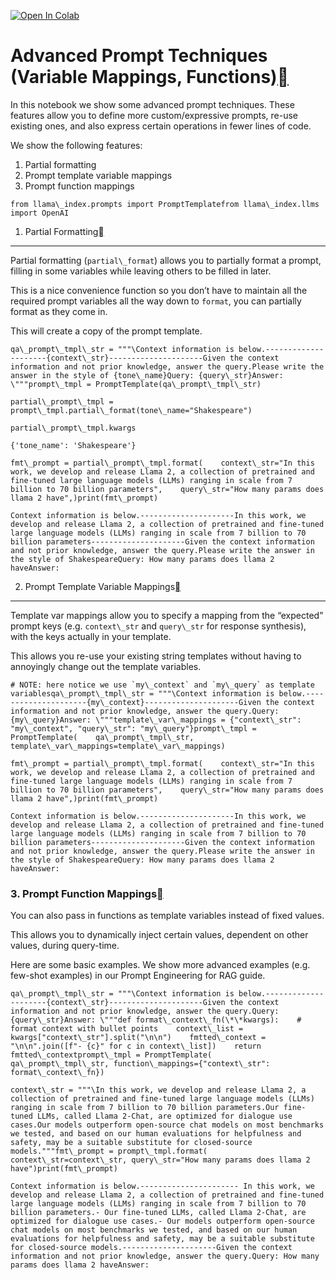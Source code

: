 [![Open In Colab](https://colab.research.google.com/assets/colab-badge.svg)](https://colab.research.google.com/github/run-llama/llama_index/blob/main/docs/examples/prompts/advanced_prompts.ipynb)

Advanced Prompt Techniques (Variable Mappings, Functions)[](#advanced-prompt-techniques-variable-mappings-functions "Permalink to this heading")
=================================================================================================================================================

In this notebook we show some advanced prompt techniques. These features allow you to define more custom/expressive prompts, re-use existing ones, and also express certain operations in fewer lines of code.

We show the following features:

1. Partial formatting
2. Prompt template variable mappings
3. Prompt function mappings


```
from llama\_index.prompts import PromptTemplatefrom llama\_index.llms import OpenAI
```
1. Partial Formatting[](#partial-formatting "Permalink to this heading")
-------------------------------------------------------------------------

Partial formatting (`partial\_format`) allows you to partially format a prompt, filling in some variables while leaving others to be filled in later.

This is a nice convenience function so you don’t have to maintain all the required prompt variables all the way down to `format`, you can partially format as they come in.

This will create a copy of the prompt template.


```
qa\_prompt\_tmpl\_str = """\Context information is below.---------------------{context\_str}---------------------Given the context information and not prior knowledge, answer the query.Please write the answer in the style of {tone\_name}Query: {query\_str}Answer: \"""prompt\_tmpl = PromptTemplate(qa\_prompt\_tmpl\_str)
```

```
partial\_prompt\_tmpl = prompt\_tmpl.partial\_format(tone\_name="Shakespeare")
```

```
partial\_prompt\_tmpl.kwargs
```

```
{'tone_name': 'Shakespeare'}
```

```
fmt\_prompt = partial\_prompt\_tmpl.format(    context\_str="In this work, we develop and release Llama 2, a collection of pretrained and fine-tuned large language models (LLMs) ranging in scale from 7 billion to 70 billion parameters",    query\_str="How many params does llama 2 have",)print(fmt\_prompt)
```

```
Context information is below.---------------------In this work, we develop and release Llama 2, a collection of pretrained and fine-tuned large language models (LLMs) ranging in scale from 7 billion to 70 billion parameters---------------------Given the context information and not prior knowledge, answer the query.Please write the answer in the style of ShakespeareQuery: How many params does llama 2 haveAnswer: 
```
2. Prompt Template Variable Mappings[](#prompt-template-variable-mappings "Permalink to this heading")
-------------------------------------------------------------------------------------------------------

Template var mappings allow you to specify a mapping from the “expected” prompt keys (e.g. `context\_str` and `query\_str` for response synthesis), with the keys actually in your template.

This allows you re-use your existing string templates without having to annoyingly change out the template variables.


```
# NOTE: here notice we use `my\_context` and `my\_query` as template variablesqa\_prompt\_tmpl\_str = """\Context information is below.---------------------{my\_context}---------------------Given the context information and not prior knowledge, answer the query.Query: {my\_query}Answer: \"""template\_var\_mappings = {"context\_str": "my\_context", "query\_str": "my\_query"}prompt\_tmpl = PromptTemplate(    qa\_prompt\_tmpl\_str, template\_var\_mappings=template\_var\_mappings)
```

```
fmt\_prompt = partial\_prompt\_tmpl.format(    context\_str="In this work, we develop and release Llama 2, a collection of pretrained and fine-tuned large language models (LLMs) ranging in scale from 7 billion to 70 billion parameters",    query\_str="How many params does llama 2 have",)print(fmt\_prompt)
```

```
Context information is below.---------------------In this work, we develop and release Llama 2, a collection of pretrained and fine-tuned large language models (LLMs) ranging in scale from 7 billion to 70 billion parameters---------------------Given the context information and not prior knowledge, answer the query.Please write the answer in the style of ShakespeareQuery: How many params does llama 2 haveAnswer: 
```
### 3. Prompt Function Mappings[](#prompt-function-mappings "Permalink to this heading")

You can also pass in functions as template variables instead of fixed values.

This allows you to dynamically inject certain values, dependent on other values, during query-time.

Here are some basic examples. We show more advanced examples (e.g. few-shot examples) in our Prompt Engineering for RAG guide.


```
qa\_prompt\_tmpl\_str = """\Context information is below.---------------------{context\_str}---------------------Given the context information and not prior knowledge, answer the query.Query: {query\_str}Answer: \"""def format\_context\_fn(\*\*kwargs):    # format context with bullet points    context\_list = kwargs["context\_str"].split("\n\n")    fmtted\_context = "\n\n".join([f"- {c}" for c in context\_list])    return fmtted\_contextprompt\_tmpl = PromptTemplate(    qa\_prompt\_tmpl\_str, function\_mappings={"context\_str": format\_context\_fn})
```

```
context\_str = """\In this work, we develop and release Llama 2, a collection of pretrained and fine-tuned large language models (LLMs) ranging in scale from 7 billion to 70 billion parameters.Our fine-tuned LLMs, called Llama 2-Chat, are optimized for dialogue use cases.Our models outperform open-source chat models on most benchmarks we tested, and based on our human evaluations for helpfulness and safety, may be a suitable substitute for closed-source models."""fmt\_prompt = prompt\_tmpl.format(    context\_str=context\_str, query\_str="How many params does llama 2 have")print(fmt\_prompt)
```

```
Context information is below.---------------------- In this work, we develop and release Llama 2, a collection of pretrained and fine-tuned large language models (LLMs) ranging in scale from 7 billion to 70 billion parameters.- Our fine-tuned LLMs, called Llama 2-Chat, are optimized for dialogue use cases.- Our models outperform open-source chat models on most benchmarks we tested, and based on our human evaluations for helpfulness and safety, may be a suitable substitute for closed-source models.---------------------Given the context information and not prior knowledge, answer the query.Query: How many params does llama 2 haveAnswer: 
```

